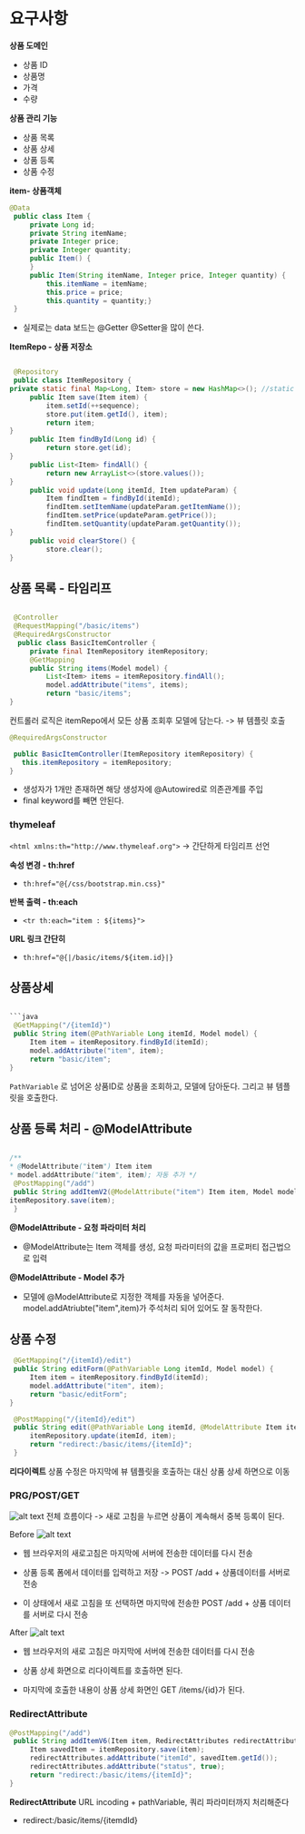 # 요구사항

**상품 도메인**
* 상품 ID
* 상품명
* 가격
* 수량

**상품 관리 기능**
* 상품 목록
* 상품 상세
* 상품 등록
* 상품 수정

**item- 상품객체**

~~~java
@Data
 public class Item {
     private Long id;
     private String itemName;
     private Integer price;
     private Integer quantity;
     public Item() {
     }
     public Item(String itemName, Integer price, Integer quantity) {
         this.itemName = itemName;
         this.price = price;
         this.quantity = quantity;}
 }
~~~
* 실제로는 data 보드는 @Getter @Setter을 많이 쓴다.


**ItemRepo - 상품 저장소**

~~~java

 @Repository
 public class ItemRepository {
private static final Map<Long, Item> store = new HashMap<>(); //static 사용 private static long sequence = 0L; //static 사용
     public Item save(Item item) {
         item.setId(++sequence);
         store.put(item.getId(), item);
         return item;
}
     public Item findById(Long id) {
         return store.get(id);
}
     public List<Item> findAll() {
         return new ArrayList<>(store.values());
}
     public void update(Long itemId, Item updateParam) {
         Item findItem = findById(itemId);
         findItem.setItemName(updateParam.getItemName());
         findItem.setPrice(updateParam.getPrice());
         findItem.setQuantity(updateParam.getQuantity());
}
     public void clearStore() {
         store.clear();
}
~~~

## 상품 목록 - 타임리프

~~~java

 @Controller
 @RequestMapping("/basic/items")
 @RequiredArgsConstructor
  public class BasicItemController {
     private final ItemRepository itemRepository;
     @GetMapping
     public String items(Model model) {
         List<Item> items = itemRepository.findAll();
         model.addAttribute("items", items);
         return "basic/items";
}
~~~

컨트롤러 로직은 itemRepo에서 모든 상품 조회후 모델에 담는다. -> 뷰 템플릿 호출

~~~java
@RequiredArgsConstructor

 public BasicItemController(ItemRepository itemRepository) {
   this.itemRepository = itemRepository;
}
~~~

* 생성자가 1개만 존재하면 해당 생성자에 @Autowired로 의존관계를 주입
* final keyword를 빼면 안된다.


### thymeleaf

`<html xmlns:th="http://www.thymeleaf.org">`
-> 간단하게 타임리프 선언

**속성 변경 - th:href**
* `th:href="@{/css/bootstrap.min.css}"`

**반복 출력 - th:each**
* `<tr th:each="item : ${items}">`

**URL 링크 간단히**
* `th:href="@{|/basic/items/${item.id}|}`

## 상품상세

~~~java

```java
 @GetMapping("/{itemId}")
 public String item(@PathVariable Long itemId, Model model) {
     Item item = itemRepository.findById(itemId);
     model.addAttribute("item", item);
     return "basic/item";
}
~~~
`PathVariable` 로 넘어온 상품ID로 상품을 조회하고, 모델에 담아둔다. 그리고 뷰 템플릿을 호출한다.

## 상품 등록 처리 - @ModelAttribute

~~~java

/**
* @ModelAttribute("item") Item item
* model.addAttribute("item", item); 자동 추가 */
 @PostMapping("/add")
 public String addItemV2(@ModelAttribute("item") Item item, Model model) {
itemRepository.save(item);
 }
~~~

**@ModelAttribute - 요청 파라미터 처리**
* @ModelAttribute는 Item 객체를 생성, 요청 파라미터의 값을 프로퍼티 접근법으로 입력

**@ModelAttribute - Model 추가**

* 모델에 @ModelAttribute로 지정한 객체를 자동을 넣어준다. model.addAtriubte("item",item)가 주석처리 되어 있어도 잘 동작한다.


## 상품 수정

~~~java
 @GetMapping("/{itemId}/edit")
 public String editForm(@PathVariable Long itemId, Model model) {
     Item item = itemRepository.findById(itemId);
     model.addAttribute("item", item);
     return "basic/editForm";
}

 @PostMapping("/{itemId}/edit")
 public String edit(@PathVariable Long itemId, @ModelAttribute Item item) {
     itemRepository.update(itemId, item);
     return "redirect:/basic/items/{itemId}";
 }
 ~~~

 **리다이렉트**
 상품 수정은 마지막에 뷰 템플릿을 호출하는 대신 상품 상세 하면으로 이동

 ### PRG/POST/GET

 ![alt text](image-18.png)
 전체 흐름이다
 -> 새로 고침을 누르면 상품이 계속해서 중복 등록이 된다.

Before
![alt text](image-19.png)
* 웹 브라우저의 새로고침은 마지막에 서버에 전송한 데이터를 다시 전송

* 상품 등록 폼에서 데이터를 입력하고 저장 -> POST /add + 상품데이터를 서버로 전송

* 이 상태에서 새로 고침을 또 선택하면 마지막에 전송한 POST /add + 상품 데이터를 서버로 다시 전송

After
![alt text](image-20.png)

* 웹 브라우저의 새로 고침은 마지막에 서버에 전송한 데이터를 다시 전송

* 상품 상세 화면으로 리다이렉트를 호출하면 된다.

* 마지막에 호출한 내용이 상품 상세 화면인 GET /items/{id}가 된다.

### RedirectAttribute

~~~java
@PostMapping("/add")
 public String addItemV6(Item item, RedirectAttributes redirectAttributes) {
     Item savedItem = itemRepository.save(item);
     redirectAttributes.addAttribute("itemId", savedItem.getId());
     redirectAttributes.addAttribute("status", true);
     return "redirect:/basic/items/{itemId}";
}
~~~
**RedirectAttribute**
URL incoding + pathVariable, 쿼리 파라미터까지 처리해준다

* redirect:/basic/items/{itemdId}

